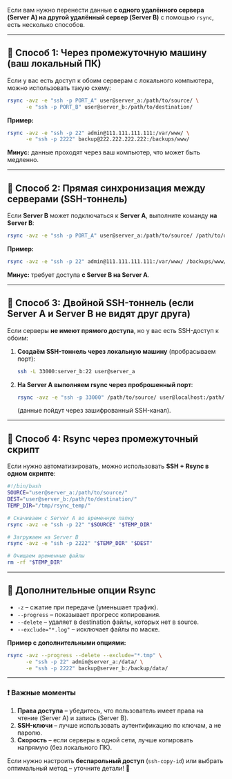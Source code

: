 Если вам нужно перенести данные **с одного удалённого сервера (Server A) на другой удалённый сервер (Server B)** с помощью `rsync`, есть несколько способов.  

---

## 🔹 **Способ 1: Через промежуточную машину (ваш локальный ПК)**  
Если у вас есть доступ к обоим серверам с локального компьютера, можно использовать такую схему:  

```bash
rsync -avz -e "ssh -p PORT_A" user@server_a:/path/to/source/ \
      -e "ssh -p PORT_B" user@server_b:/path/to/destination/
```
**Пример:**  
```bash
rsync -avz -e "ssh -p 22" admin@111.111.111.111:/var/www/ \
      -e "ssh -p 2222" backup@222.222.222.222:/backups/www/
```
**Минус:** данные проходят через ваш компьютер, что может быть медленно.  

---

## 🔹 **Способ 2: Прямая синхронизация между серверами (SSH-тоннель)**  
Если **Server B** может подключаться к **Server A**, выполните команду **на Server B**:  

```bash
rsync -avz -e "ssh -p PORT_A" user@server_a:/path/to/source/ /path/to/destination/
```
**Пример:**  
```bash
rsync -avz -e "ssh -p 22" admin@111.111.111.111:/var/www/ /backups/www/
```
**Минус:** требует доступа **с Server B на Server A**.  

---

## 🔹 **Способ 3: Двойной SSH-тоннель (если Server A и Server B не видят друг друга)**  
Если серверы **не имеют прямого доступа**, но у вас есть SSH-доступ к обоим:  

1. **Создаём SSH-тоннель через локальную машину** (пробрасываем порт):  
   ```bash
   ssh -L 33000:server_b:22 user@server_a
   ```
2. **На Server A выполняем rsync через проброшенный порт**:  
   ```bash
   rsync -avz -e "ssh -p 33000" /path/to/source/ user@localhost:/path/to/destination/
   ```
   (данные пойдут через зашифрованный SSH-канал).  

---

## 🔹 **Способ 4: Rsync через промежуточный скрипт**  
Если нужно автоматизировать, можно использовать **SSH + Rsync в одном скрипте**:  

```bash
#!/bin/bash
SOURCE="user@server_a:/path/to/source/"
DEST="user@server_b:/path/to/destination/"
TEMP_DIR="/tmp/rsync_temp/"

# Скачиваем с Server A во временную папку
rsync -avz -e "ssh -p 22" "$SOURCE" "$TEMP_DIR"

# Загружаем на Server B
rsync -avz -e "ssh -p 2222" "$TEMP_DIR" "$DEST"

# Очищаем временные файлы
rm -rf "$TEMP_DIR"
```

---

## 🔹 **Дополнительные опции Rsync**  
- `-z` – сжатие при передаче (уменьшает трафик).  
- `--progress` – показывает прогресс копирования.  
- `--delete` – удаляет в destination файлы, которых нет в source.  
- `--exclude="*.log"` – исключает файлы по маске.  

**Пример с дополнительными опциями:**  
```bash
rsync -avz --progress --delete --exclude="*.tmp" \
      -e "ssh -p 22" admin@server_a:/data/ \
      -e "ssh -p 2222" backup@server_b:/backup/data/
```

---

### ❗ **Важные моменты**  
1. **Права доступа** – убедитесь, что пользователь имеет права на чтение (Server A) и запись (Server B).  
2. **SSH-ключи** – лучше использовать аутентификацию по ключам, а не паролю.  
3. **Скорость** – если серверы в одной сети, лучше копировать напрямую (без локального ПК).  

Если нужно настроить **беспарольный доступ** (`ssh-copy-id`) или выбрать оптимальный метод – уточните детали! 🚀